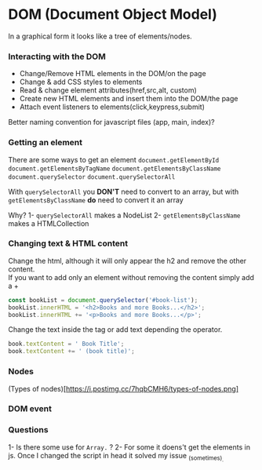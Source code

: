 # DOM (Document Object Model)

In a graphical form it looks like a tree of elements/nodes.

### Interacting with the DOM

- Change/Remove HTML elements in the DOM/on the page
- Change & add CSS styles to elements
- Read & change element attributes(href,src,alt, custom)
- Create new HTML elements and insert them into the DOM/the page
- Attach event listeners to elements(click,keypress,submit)

Better naming convention for javascript files (app, main, index)?

### Getting an element

There are some ways to get an element
`document.getElementById`
`document.getElementsByTagName`
`document.getElementsByClassName`
`document.querySelector`
`document.querySelectorAll`

With `querySelectorAll` you **DON'T** need to convert to an array, but with `getElementsByClassName` **do** need to convert it an array

Why?
1- `querySelectorAll` makes a NodeList
2- `getElementsByClassName` makes a HTMLCollection

### Changing text & HTML content

Change the html, although it will only appear the h2 and remove the other content.<br>
If you want to add only an element without removing the content simply add a +

```js
const bookList = document.querySelector('#book-list');
bookList.innerHTML = '<h2>Books and more Books...</h2>';
bookList.innerHTML += '<p>Books and more Books...</p>';
```

Change the text inside the tag or add text depending the operator.

```js
book.textContent = ' Book Title';
book.textContent += ' (book title)';
```

### Nodes

(Types of nodes)[https://i.postimg.cc/7hqbCMH6/types-of-nodes.png]

### DOM event

### Questions

1- Is there some use for `Array.` ?
2- For some it doens't get the elements in js. Once I changed the script in head it solved my issue <sub>(sometimes)<sub>.
